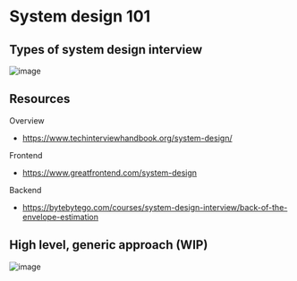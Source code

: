 # System design 101

## Types of system design interview

![image](https://github.com/nc1z/system-design/assets/111836326/3499adec-f669-4571-ba8b-aac375f91c87)

## Resources

Overview
- https://www.techinterviewhandbook.org/system-design/

Frontend
- https://www.greatfrontend.com/system-design

Backend
- https://bytebytego.com/courses/system-design-interview/back-of-the-envelope-estimation

## High level, generic approach (WIP)

![image](https://github.com/nc1z/system-design/assets/111836326/4c2ba92c-6ee2-4f64-a05b-5c7b33e40d1c)

